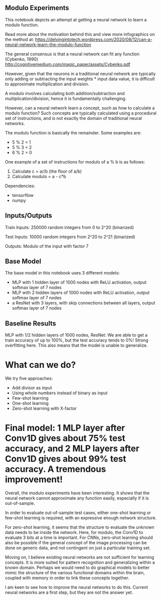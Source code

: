 ## Modulo Experiments

This notebook depicts an attempt at getting a neural network to learn a modulo function.

Read more about the motivation behind this and view more infographics on the method at: https://delvingintotech.wordpress.com/2020/08/12/can-a-neural-network-learn-the-modulo-function

The general consensus is that a neural network can fit any function (Cybenko, 1990) http://cognitivemedium.com/magic_paper/assets/Cybenko.pdf

However, given that the neurons in a traditional neural network are typically only adding or subtracting the input weights * input data value, it is difficult to approximate multiplication and division.

A modulo involves calculating both addition/subtraction and multiplication/division, hence it is fundamentally challenging.

However, can a neural network learn a concept, such as how to calculate a modulo function? Such concepts are typically calculated using a procedural set of instructions, and is not exactly the domain of traditional neural networks.

The modulo function is basically the remainder. Some examples are:
- 5 % 2 = 1
- 5 % 3 = 2
- 6 % 2 = 0

One example of a set of instructions for modulo of a % b is as follows:
1) Calculate c = a//b (the floor of a/b)
2) Calculate modulo = a - c*b

Dependencies:
- tensorflow
- numpy

## Inputs/Outputs

Train Inputs:
250000 random integers from 0 to 2^20 (binarized)

Test Inputs:
10000 random integers from 2^20 to 2^21 (binarized)

Outputs:
Modulo of the input with factor 7

## Base Model
The base model in this notebook uses 3 different models:
- MLP with 1 hidden layer of 1000 nodes with ReLU activation, output softmax layer of 7 nodes
- MLP with 2 hidden layers of 1000 nodes with ReLU activation, output softmax layer of 7 nodes
- a ResNet with 3 layers, with skip connections between all layers, output softmax layer of 7 nodes

## Baseline Results
MLP with 1/2 hidden layers of 1000 nodes, ResNet: 
We are able to get a train accuracy of up to 100%, but the test accuracy tends to 0%!
Strong overfitting here.
This also means that the model is unable to generalize.

# What can we do?
We try five approaches:
- Add divisor as input
- Using whole numbers instead of binary as input
- Few-shot learning
- One-shot learning
- Zero-shot learning with X-factor

# Final model: 1 MLP layer after Conv1D gives about 75% test accuracy, and 2 MLP layers after Conv1D gives about 99% test accuracy. A tremendous improvement!

Overall, the modulo experiments have been interesting. It shows that the neural network cannot approximate any function easily, especially if it is out-of-sample.

In order to evaluate out-of-sample test cases, either one-shot learning or few-shot learning is required, with an expressive enough network structure.

For zero-shot learning, it seems that the structure to evaluate the unknown data needs to be inside the network. Here, for modulo, the Conv1D to evaluate 3 bits at a time is important. For CNNs, zero-shot learning should also be possible if the general concept of the image processing can be done on generic data, and not contingent on just a particular training set.

Moving on, I believe existing neural networks are not sufficient for learning concepts. It is more suited for pattern recognition and generalizing within a known domain. Perhaps we would need to do graphical models to better mimic the structure of the various functional domains within the brain, coupled with memory in order to link these concepts together.

I am keen to see how to improve the neural networks to do this. Current neural networks are a first step, but they are not the answer yet.
